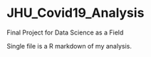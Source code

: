 # JHU_Covid19_Analysis
Final Project for Data Science as a Field

Single file is a R markdown of my analysis.

